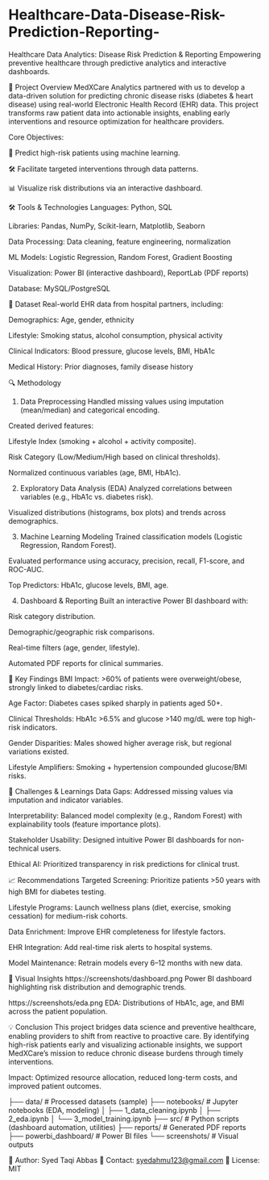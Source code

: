 # Healthcare-Data-Disease-Risk-Prediction-Reporting-

Healthcare Data Analytics: Disease Risk Prediction & Reporting
Empowering preventive healthcare through predictive analytics and interactive dashboards.

📌 Project Overview
MedXCare Analytics partnered with us to develop a data-driven solution for predicting chronic disease risks (diabetes & heart disease) using real-world Electronic Health Record (EHR) data. This project transforms raw patient data into actionable insights, enabling early interventions and resource optimization for healthcare providers.

Core Objectives:

🎯 Predict high-risk patients using machine learning.

🛠️ Facilitate targeted interventions through data patterns.

📊 Visualize risk distributions via an interactive dashboard.

🛠️ Tools & Technologies
Languages: Python, SQL

Libraries: Pandas, NumPy, Scikit-learn, Matplotlib, Seaborn

Data Processing: Data cleaning, feature engineering, normalization

ML Models: Logistic Regression, Random Forest, Gradient Boosting

Visualization: Power BI (interactive dashboard), ReportLab (PDF reports)

Database: MySQL/PostgreSQL

📂 Dataset
Real-world EHR data from hospital partners, including:

Demographics: Age, gender, ethnicity

Lifestyle: Smoking status, alcohol consumption, physical activity

Clinical Indicators: Blood pressure, glucose levels, BMI, HbA1c

Medical History: Prior diagnoses, family disease history

🔍 Methodology
1. Data Preprocessing
Handled missing values using imputation (mean/median) and categorical encoding.

Created derived features:

Lifestyle Index (smoking + alcohol + activity composite).

Risk Category (Low/Medium/High based on clinical thresholds).

Normalized continuous variables (age, BMI, HbA1c).

2. Exploratory Data Analysis (EDA)
Analyzed correlations between variables (e.g., HbA1c vs. diabetes risk).

Visualized distributions (histograms, box plots) and trends across demographics.

3. Machine Learning Modeling
Trained classification models (Logistic Regression, Random Forest).

Evaluated performance using accuracy, precision, recall, F1-score, and ROC-AUC.

Top Predictors: HbA1c, glucose levels, BMI, age.

4. Dashboard & Reporting
Built an interactive Power BI dashboard with:

Risk category distribution.

Demographic/geographic risk comparisons.

Real-time filters (age, gender, lifestyle).

Automated PDF reports for clinical summaries.

🔑 Key Findings
BMI Impact: >60% of patients were overweight/obese, strongly linked to diabetes/cardiac risks.

Age Factor: Diabetes cases spiked sharply in patients aged 50+.

Clinical Thresholds: HbA1c >6.5% and glucose >140 mg/dL were top high-risk indicators.

Gender Disparities: Males showed higher average risk, but regional variations existed.

Lifestyle Amplifiers: Smoking + hypertension compounded glucose/BMI risks.

🚧 Challenges & Learnings
Data Gaps: Addressed missing values via imputation and indicator variables.

Interpretability: Balanced model complexity (e.g., Random Forest) with explainability tools (feature importance plots).

Stakeholder Usability: Designed intuitive Power BI dashboards for non-technical users.

Ethical AI: Prioritized transparency in risk predictions for clinical trust.

📈 Recommendations
Targeted Screening: Prioritize patients >50 years with high BMI for diabetes testing.

Lifestyle Programs: Launch wellness plans (diet, exercise, smoking cessation) for medium-risk cohorts.

Data Enrichment: Improve EHR completeness for lifestyle factors.

EHR Integration: Add real-time risk alerts to hospital systems.

Model Maintenance: Retrain models every 6–12 months with new data.

📸 Visual Insights
https://screenshots/dashboard.png
Power BI dashboard highlighting risk distribution and demographic trends.

https://screenshots/eda.png
EDA: Distributions of HbA1c, age, and BMI across the patient population.

💡 Conclusion
This project bridges data science and preventive healthcare, enabling providers to shift from reactive to proactive care. By identifying high-risk patients early and visualizing actionable insights, we support MedXCare’s mission to reduce chronic disease burdens through timely interventions.

Impact: Optimized resource allocation, reduced long-term costs, and improved patient outcomes.


├── data/                    # Processed datasets (sample)
├── notebooks/               # Jupyter notebooks (EDA, modeling)
│   ├── 1_data_cleaning.ipynb
│   ├── 2_eda.ipynb
│   └── 3_model_training.ipynb
├── src/                     # Python scripts (dashboard automation, utilities)
├── reports/                 # Generated PDF reports
├── powerbi_dashboard/       # Power BI files
└── screenshots/             # Visual outputs


👤 Author:  Syed Taqi Abbas
📧 Contact: syedahmu123@gmail.com
📄 License: MIT
